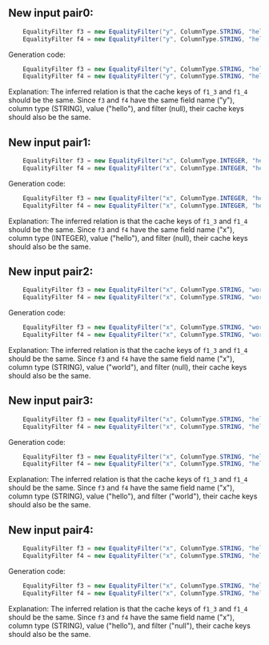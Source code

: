 ## New input pair0:
```java
    EqualityFilter f3 = new EqualityFilter("y", ColumnType.STRING, "hello", null);
    EqualityFilter f4 = new EqualityFilter("y", ColumnType.STRING, "hello", null);
```
Generation code:
```java
    EqualityFilter f3 = new EqualityFilter("y", ColumnType.STRING, "hello", null);
    EqualityFilter f4 = new EqualityFilter("y", ColumnType.STRING, "hello", null);
```
Explanation: The inferred relation is that the cache keys of `f1_3` and `f1_4` should be the same. Since `f3` and `f4` have the same field name ("y"), column type (STRING), value ("hello"), and filter (null), their cache keys should also be the same.

## New input pair1:
```java
    EqualityFilter f3 = new EqualityFilter("x", ColumnType.INTEGER, "hello", null);
    EqualityFilter f4 = new EqualityFilter("x", ColumnType.INTEGER, "hello", null);
```
Generation code:
```java
    EqualityFilter f3 = new EqualityFilter("x", ColumnType.INTEGER, "hello", null);
    EqualityFilter f4 = new EqualityFilter("x", ColumnType.INTEGER, "hello", null);
```
Explanation: The inferred relation is that the cache keys of `f1_3` and `f1_4` should be the same. Since `f3` and `f4` have the same field name ("x"), column type (INTEGER), value ("hello"), and filter (null), their cache keys should also be the same.

## New input pair2:
```java
    EqualityFilter f3 = new EqualityFilter("x", ColumnType.STRING, "world", null);
    EqualityFilter f4 = new EqualityFilter("x", ColumnType.STRING, "world", null);
```
Generation code:
```java
    EqualityFilter f3 = new EqualityFilter("x", ColumnType.STRING, "world", null);
    EqualityFilter f4 = new EqualityFilter("x", ColumnType.STRING, "world", null);
```
Explanation: The inferred relation is that the cache keys of `f1_3` and `f1_4` should be the same. Since `f3` and `f4` have the same field name ("x"), column type (STRING), value ("world"), and filter (null), their cache keys should also be the same.

## New input pair3:
```java
    EqualityFilter f3 = new EqualityFilter("x", ColumnType.STRING, "hello", "world");
    EqualityFilter f4 = new EqualityFilter("x", ColumnType.STRING, "hello", "world");
```
Generation code:
```java
    EqualityFilter f3 = new EqualityFilter("x", ColumnType.STRING, "hello", "world");
    EqualityFilter f4 = new EqualityFilter("x", ColumnType.STRING, "hello", "world");
```
Explanation: The inferred relation is that the cache keys of `f1_3` and `f1_4` should be the same. Since `f3` and `f4` have the same field name ("x"), column type (STRING), value ("hello"), and filter ("world"), their cache keys should also be the same.

## New input pair4:
```java
    EqualityFilter f3 = new EqualityFilter("x", ColumnType.STRING, "hello", "null");
    EqualityFilter f4 = new EqualityFilter("x", ColumnType.STRING, "hello", "null");
```
Generation code:
```java
    EqualityFilter f3 = new EqualityFilter("x", ColumnType.STRING, "hello", "null");
    EqualityFilter f4 = new EqualityFilter("x", ColumnType.STRING, "hello", "null");
```
Explanation: The inferred relation is that the cache keys of `f1_3` and `f1_4` should be the same. Since `f3` and `f4` have the same field name ("x"), column type (STRING), value ("hello"), and filter ("null"), their cache keys should also be the same.
